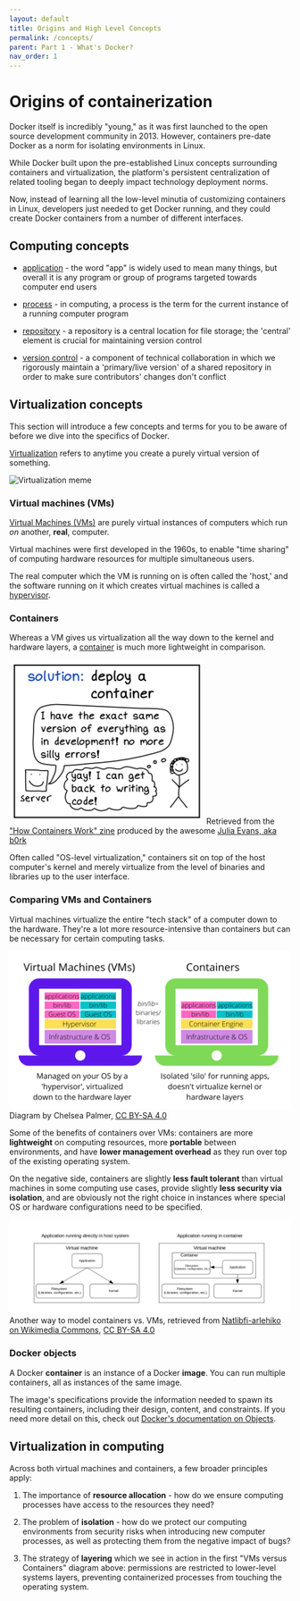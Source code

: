 ```yaml
---
layout: default
title: Origins and High Level Concepts
permalink: /concepts/
parent: Part 1 - What's Docker?
nav_order: 1
---
```


# Origins of containerization

Docker itself is incredibly "young," as it was first launched to the open source development community in 2013. However, containers pre-date Docker as a norm for isolating environments in Linux. 

While Docker built upon the pre-established Linux concepts surrounding containers and virtualization, the platform's persistent centralization of related tooling began to deeply impact technology deployment norms. 

Now, instead of learning all the low-level minutia of customizing containers in Linux, developers just needed to get Docker running, and they could create Docker containers from a number of different interfaces.
<br/>

## Computing concepts

* [application](https://en.wikipedia.org/wiki/Application_software) - the word "app" is widely used to mean many things, but overall it is any program or group of programs targeted towards computer end users

* [process](https://en.wikipedia.org/wiki/Process_(computing)) - in computing, a process is the term for the current instance of a running computer program

* [repository](https://techterms.com/definition/repository#:~:text=Terms%20%3A%20Repository%20Definition-,Repository,a%20central%20file%20storage%20location.&text=This%20may%20include%20multiple%20source,new%20versions%20of%20the%20program.) - a repository is a central location for file storage; the 'central' element is crucial for maintaining version control

* [version control](https://en.wikipedia.org/wiki/Version_control) - a component of technical collaboration in which we rigorously maintain a 'primary/live version' of a shared repository in order to make sure contributors' changes don't conflict

## Virtualization concepts

This section will introduce a few concepts and terms for you to be aware of before we dive into the specifics of Docker. 

[Virtualization](https://en.wikipedia.org/wiki/Virtualization) refers to anytime you create a purely virtual version of something.

![Virtualization meme](/figures/VIRTUALIZATION.png)

### Virtual machines (VMs)

[Virtual Machines (VMs)](https://en.wikipedia.org/wiki/Virtual_machine) are purely virtual instances of computers which run *on* another, **real**, computer. 

Virtual machines were first developed in the 1960s, to enable "time sharing" of computing hardware resources for multiple simultaneous users.

The real computer which the VM is running on is often called the 'host,' and the software running on it which creates virtual machines is called a [hypervisor](https://en.wikipedia.org/wiki/Hypervisor).

### Containers

Whereas a VM gives us virtualization all the way down to the kernel and hardware layers, a [container](https://en.wikipedia.org/wiki/OS-level_virtualization) is much more lightweight in comparison. 

![@b0rk on containers](figures/b0rkcontainer.png)
Retrieved from the ["How Containers Work" zine](https://wizardzines.com/zines/containers/) produced by the awesome [Julia Evans, aka b0rk](https://jvns.ca/)

Often called "OS-level virtualization," containers sit on top of the host computer's kernel and merely virtualize from the level of binaries and libraries up to the user interface. 

### Comparing VMs and Containers

Virtual machines virtualize the entire "tech stack" of a computer down to the hardware. They're a lot more resource-intensive than containers but can be necessary for certain computing tasks. 

![Containers versus VMs](figures/containersvsvm.png)
Diagram by Chelsea Palmer, [CC BY-SA 4.0](https://creativecommons.org/licenses/by-sa/4.0/)

Some of the benefits of containers over VMs: containers are more **lightweight** on computing resources, more **portable** between environments, and have **lower management overhead** as they run over top of the existing operating system.

On the negative side, containers are slightly **less fault tolerant** than virtual machines in some computing use cases, provide slightly **less security via isolation**, and are obviously not the right choice in instances where special OS or hardware configurations need to be specified.

![Containers versus VMs part 2](figures/wikicommonsVMcontainer.png)
Another way to model containers vs. VMs, retrieved from [Natlibfi-arlehiko on Wikimedia Commons](https://commons.wikimedia.org/wiki/File:Containers.png), [CC BY-SA 4.0](https://creativecommons.org/licenses/by-sa/4.0/)

### Docker objects

A Docker **container** is an instance of a Docker **image**. You can run multiple containers, all as instances of the same image. 

The image's specifications provide the information needed to spawn its resulting containers, including their design, content, and constraints. If you need more detail on this, check out [Docker's documentation on Objects](https://docs.docker.com/get-started/overview/#docker-objects).
<br/>

## Virtualization in computing

Across both virtual machines and containers, a few broader principles apply: 

1. The importance of **resource allocation** - how do we ensure computing processes have access to the resources they need?

2. The problem of **isolation** - how do we protect our computing environments from security risks when introducing new computer processes, as well as protecting them from the negative impact of bugs?

3. The strategy of **layering** which we see in action in the first "VMs versus Containers" diagram above: permissions are restricted to lower-level systems layers, preventing containerized processes from touching the operating system.